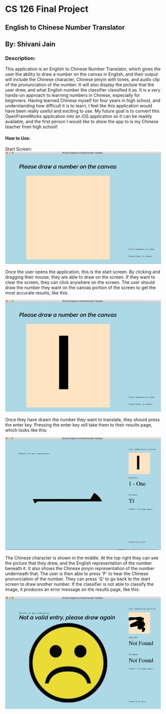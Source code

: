 # CS 126 Final Project
## English to Chinese Number Translator
## By: Shivani Jain

### Description:

This application is an English to Chinese Number Translator, which gives the user the ability to draw a number on the canvas in English, and their output will include the Chinese character, Chinese pinyin with tones, and audio clip of the pronunciation of the number. It will also display the picture that the user drew, and what English number the classifier classified it as. It is a very hands-on approach to learning numbers in Chinese, especially for beginners. Having learned Chinese myself for four years in high school, and understanding how difficult it is to learn, I feel like this application would have been really useful and exciting to use. My future goal is to convert this OpenFrameWorks application into an iOS application so it can be readily available, and the first person I would like to show the app to is my Chinese teacher from high school!

#### How to Use:

Start Screen:
![Screenshot](ss1.png)

Once the user opens the application, this is the start screen. By clicking and dragging their mouse, they are able to draw on the screen. If they want to clear the screen, they can click anywhere on the screen. The user should draw the number they want on the canvas portion of the screen to get the most accurate results, like this:

![Screeshot](ss2.png)

Once they have drawn the number they want to translate, they should press the enter key. Pressing the enter key will take them to their results page, which looks like this:

![Screeshot](ss3.png)

The Chinese character is shown in the middle. At the top right they can see the picture that they drew, and the English representation of the number beneath it. It also shows the Chinese pinyin representation of the number underneath that. The user is then able to press 'P' to hear the Chinese pronunciation of the number. They can press 'Q' to go back to the start screen to draw another number. If the classifier is not able to classify the image, it produces an error message on the results page, like this:

![Screeshot](ss4.png)

